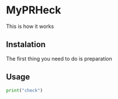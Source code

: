 # MyPRHeck

This is how it works

## Instalation

The first thing you need to do is preparation


## Usage

```python
print("check")
```